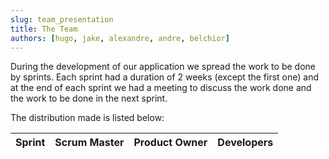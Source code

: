```yaml
---
slug: team_presentation
title: The Team
authors: [hugo, jake, alexandre, andre, belchior]
---
```


During the development of our application we spread the work to be done by sprints. Each sprint had a duration of 2 weeks (except the first one) and at the end of each sprint we had a meeting to discuss the work done and the work to be done in the next sprint.

<!--truncate-->

The distribution made is listed below:

| Sprint | Scrum Master | Product Owner | Developers |
| ------ | ------------ | ------------- | ---------- |
